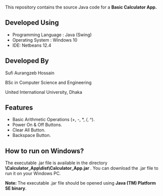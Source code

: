 
This repository contains the source Java code for a <b> Basic Calculator App. </b>

<h2> Developed Using </h2>
<ul>
    <li> Programming Language : Java (Swing)</li>
    <li> Operating System : Windows 10 </li>
    <li> IDE: Netbeans 12.4 </li>
</ul>

<h2> Developed By </h2>
<p style="margin: '5px 0px 5px 30px'; font-size: '20px';"> Sufi Aurangzeb Hossain </p>
<p style="margin: '5px 0px 5px 30px'; font-size: '16px';"> BSc in Computer Science and Engineering </p>
<p style="margin: '5px 0px 5px 30px'; font-size: '16px';"> United International University, Dhaka </p>

<h2> Features </h2>
<ul>
    <li> Basic Arithmetic Operations (+, -, *, /, ^). </li>
    <li> Power On & Off Buttons.</li>
    <li> Clear All Button.</li>
    <li> Backspace Button.</li>
</ul>

<h2> How to run on Windows? </h2>
The executable .jar file is available in the directory <b> \Calculator_App\dist\Calculator_App.jar </b>. 
You can download the .jar file to run it on your Windows PC.

<b>Note: </b> The executable .jar file should be opened using <b> Java (TM) Platform SE binary</b>.

